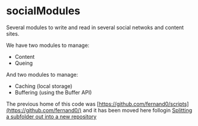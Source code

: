 # socialModules
Several modules to write and read in several social netwoks and content sites.

We have two modules to manage:
* Content
* Queing

And two modules to manage:
* Caching (local storage)
* Buffering (using the Buffer API)

The previous home of this code was [https://github.com/fernand0/scripts](https://github.com/fernand0/) and it has been moved here follogin [Splitting a subfolder out into a new repository
](https://docs.github.com/en/github/using-git/splitting-a-subfolder-out-into-a-new-repository)
